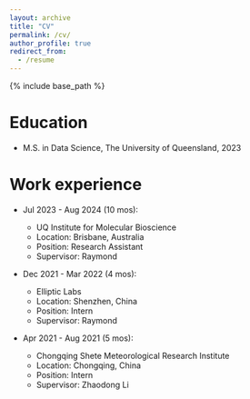 ```yaml
---
layout: archive
title: "CV"
permalink: /cv/
author_profile: true
redirect_from:
  - /resume
---
```


{% include base_path %}

Education
======
* M.S. in Data Science, The University of Queensland, 2023

Work experience
======
* Jul 2023 - Aug 2024 (10 mos): 
  * UQ Institute for Molecular Bioscience
  * Location: Brisbane, Australia
  * Position: Research Assistant
  * Supervisor: Raymond

* Dec 2021 - Mar 2022 (4 mos): 
  * Elliptic Labs
  * Location: Shenzhen, China
  * Position: Intern
  * Supervisor: Raymond

* Apr 2021 - Aug 2021 (5 mos): 
  * Chongqing Shete Meteorological Research Institute
  * Location: Chongqing, China
  * Position: Intern
  * Supervisor: Zhaodong Li
  
